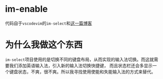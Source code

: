 # im-enable
代码自于`vscodevim`的`im-select`和[这一篇博客](https://blog.csdn.net/jjk26/article/details/127350273)

# 为什么我做这个东西
`im-select`项目使用的是切换不同的键盘布局，从而实现的输入法切换。而这就需要我们添加英语输入法，引入新的输入法切换快捷键，
而且状态栏还会多显示一个键盘状态，不爽，很不爽。所以我寻找使用使能和失能输入法的方式来替代。
